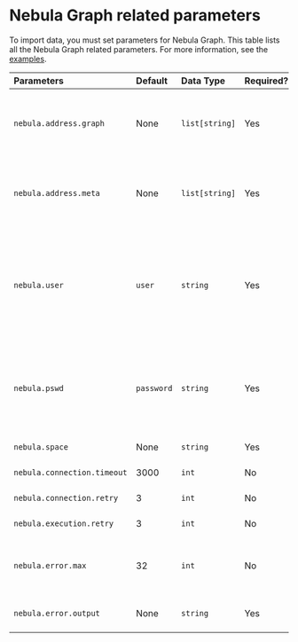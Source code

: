 # Nebula Graph related parameters

To import data, you must set parameters for Nebula Graph. This table lists all the Nebula Graph related parameters. For more information, see the [examples](../use-exchange/ex-ug-import-steps.md).

| Parameters | Default | Data Type | Required? | Description |
| :--- | :--- | :--- | :--- | :--- |
| `nebula.address.graph` | None | `list[string]` | Yes | Specifies the addresses and ports used by the Graph Service of Nebula Graph. Multiple addresses must be separated with commas. In the format of `"ip1:port","ip2:port","ip3:port"`.  |
| `nebula.address.meta` | None | `list[string]` | Yes | Specifies the addresses and ports used by the Meta Service of Nebula Graph. Multiple addresses must be separated with commas. In the format of `"ip1:port","ip2:port","ip3:port"`. |
| `nebula.user` | `user` | `string` | Yes | Specifies an account of Nebula Graph. The default value is `user`. If authentication is enabled in Nebula Graph: <br />- If no account is created, use `root`.<br />- If a specified account is created and given the write permission to a graph space, you can use this account. |
| `nebula.pswd` | `password` | `string` | Yes | Specifies the password of the specified account. The default password for the `user` account is `password`. If authentication is enabled in Nebula Graph: <br />- For the `root` account, use `nebula`. <br />- For another account, use the specified password. |
| `nebula.space` | None | `string` | Yes | Specifies the name of the graph space to import data. |
| `nebula.connection.timeout` | 3000 | `int` | No | Specifies the period of timeout for Thrift connection. Unit: ms. |
| `nebula.connection.retry` | 3 | `int` | No | Specifies the number of retries for Thrift connection. |
| `nebula.execution.retry` | 3 | `int` | No | Specifies the number of execution retries of an nGQL statements |
| `nebula.error.max` | 32 | `int` | No | Specifies the maximum number of failures during the import process. When the specified number of failures occur, the submitted Spark job stops automatically.  |
| `nebula.error.output` | None | `string` | Yes | Specifies a logging directory on the Nebula Graph cluster for the error message. |
